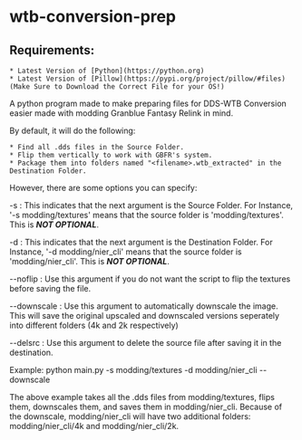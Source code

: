 # wtb-conversion-prep
## Requirements:

    * Latest Version of [Python](https://python.org)
    * Latest Version of [Pillow](https://pypi.org/project/pillow/#files) (Make Sure to Download the Correct File for your OS!)

A python program made to make preparing files for DDS-WTB Conversion easier made with modding Granblue Fantasy Relink in mind.

By default, it will do the following:

    * Find all .dds files in the Source Folder.
    * Flip them vertically to work with GBFR's system.
    * Package them into folders named "<filename>.wtb_extracted" in the Destination Folder.

However, there are some options you can specify:

-s : This indicates that the next argument is the Source Folder. For Instance, '-s modding/textures' means that the source folder is 'modding/textures'. This is ***NOT OPTIONAL***.

-d : This indicates that the next argument is the Destination Folder. For Instance, '-d modding/nier_cli' means that the source folder is 'modding/nier_cli'. This is ***NOT OPTIONAL***.

--noflip : Use this argument if you do not want the script to flip the textures before saving the file.

--downscale : Use this argument to automatically downscale the image. This will save the original upscaled and downscaled versions seperately into different folders (4k and 2k respectively)

--delsrc : Use this argument to delete the source file after saving it in the destination.

Example: python main.py -s modding/textures -d modding/nier_cli --downscale

The above example takes all the .dds files from modding/textures, flips them, downscales them, and saves them in modding/nier_cli. Because of the downscale, modding/nier_cli will have two additional folders: modding/nier_cli/4k and modding/nier_cli/2k.